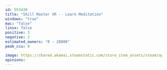```yaml
---
id: 553430
title: "Skill Master VR -- Learn Meditation"
windows: "true"
mac: "false"
linux: false
positive: 3
negative: 2
estimated_owners: "0 - 20000"
peak_ccu: 0

image: https://shared.akamai.steamstatic.com/store_item_assets/steam/apps/553430/header.jpg?t=1509753152
opinions:
---
```

